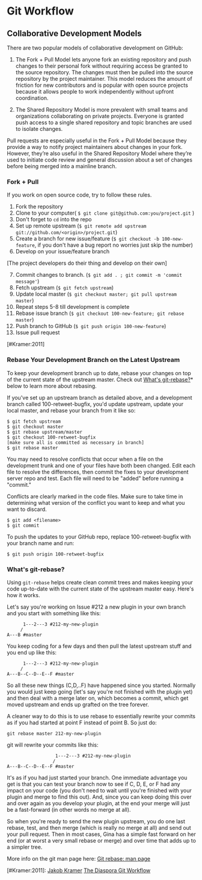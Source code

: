 # Git Workflow #

## Collaborative Development Models ##

There are two popular models of collaborative development on GitHub:

1. The Fork + Pull Model lets anyone fork an existing repository and push changes to their personal fork without requiring access be granted to the source repository. The changes must then be pulled into the source repository by the project maintainer. This model reduces the amount of friction for new contributors and is popular with open source projects because it allows people to work independently without upfront coordination.

2. The Shared Repository Model is more prevalent with small teams and organizations collaborating on private projects. Everyone is granted push access to a single shared repository and topic branches are used to isolate changes.

Pull requests are especially useful in the Fork + Pull Model because they provide a way to notify project maintainers about changes in your fork. However, they’re also useful in the Shared Repository Model where they’re used to initiate code review and general discussion about a set of changes before being merged into a mainline branch.

### Fork + Pull ###

If you work on open source code, try to follow these rules.

1. Fork the repository
2. Clone to your computer( `$ git clone git@github.com:you/project.git` )
3. Don't forget to `cd` into the repo
4. Set up remote upstream (`$ git remote add upstream git://github.com/<origin>/project.git`)
5. Create a branch for new issue/feature (`$ git checkout -b 100-new-feature`, if you don't have a bug report no worries just skip the number)
6. Develop on your issue/feature branch

[The project developers do their thing and develop on their own]

7. Commit changes to branch. (`$ git add . ; git commit -m 'commit message'`)
8. Fetch upstream (`$ git fetch upstream`)
9. Update local master (`$ git checkout master; git pull upstream master`)
10. Repeat steps 5-8 till development is complete
11. Rebase issue branch (`$ git checkout 100-new-feature; git rebase master`)
12. Push branch to GitHub (`$ git push origin 100-new-feature`)
13. Issue pull request

[#Kramer:2011]

### Rebase Your Development Branch on the Latest Upstream ###

To keep your development branch up to date, rebase your changes on top of the current state of the upstream master. Check out [What's git-rebase?](#gitrebase1)* below to learn more about rebasing.

If you've set up an upstream branch as detailed above, and a development branch called 100-retweet-bugfix, you'd update upstream, update your local master, and rebase your branch from it like so:

	$ git fetch upstream
	$ git checkout master
	$ git rebase upstream/master
	$ git checkout 100-retweet-bugfix
	[make sure all is committed as necessary in branch]
	$ git rebase master

You may need to resolve conflicts that occur when a file on the development trunk and one of your files have both been changed. Edit each file to resolve the differences, then commit the fixes to your development server repo and test. Each file will need to be "added" before running a "commit." 

Conflicts are clearly marked in the code files. Make sure to take time in determining what version of the conflict you want to keep and what you want to discard. 

	$ git add <filename>
	$ git commit 

To push the updates to your GitHub repo, replace 100-retweet-bugfix with your branch name and run:

	$ git push origin 100-retweet-bugfix

### What's git-rebase? ###

Using `git-rebase` helps create clean commit trees and makes keeping your code up-to-date with the current state of the upstream master easy. Here's how it works.

Let's say you're working on Issue #212 a new plugin in your own branch and you start with something like this:

          1---2---3 #212-my-new-plugin
         /
    A---B #master

You keep coding for a few days and then pull the latest upstream stuff and you end up like this:

          1---2---3 #212-my-new-plugin
         /
    A---B--C--D--E--F #master

So all these new things (C,D,..F) have happened since you started. Normally you would just keep going (let's say you're not finished with the plugin yet) and then deal with a merge later on, which becomes a commit, which get moved upstream and ends up grafted on the tree forever.

A cleaner way to do this is to use rebase to essentially rewrite your commits as if you had started at point F instead of point B. So just do:

	git rebase master 212-my-new-plugin

git will rewrite your commits like this:

                      1---2---3 #212-my-new-plugin
                     /
    A---B--C--D--E--F #master

It's as if you had just started your branch. One immediate advantage you get is that you can test your branch now to see if C, D, E, or F had any impact on your code (you don't need to wait until you're finished with your plugin and merge to find this out). And, since you can keep doing this over and over again as you develop your plugin, at the end your merge will just be a fast-forward (in other words no merge at all).

So when you're ready to send the new plugin upstream, you do one last rebase, test, and then merge (which is really no merge at all) and send out your pull request. Then in most cases, Gina has a simple fast forward on her end (or at worst a very small rebase or merge) and over time that adds up to a simpler tree.

More info on the git man page here: 
[Git rebase: man page](http://schacon.github.com/git/git-rebase.html)

[#Kramer:2011]: [Jakob Kramer](https://github.com/gandaro) [The Diaspora Git Workflow](https://github.com/diaspora/diaspora/wiki/Git-Workflow)